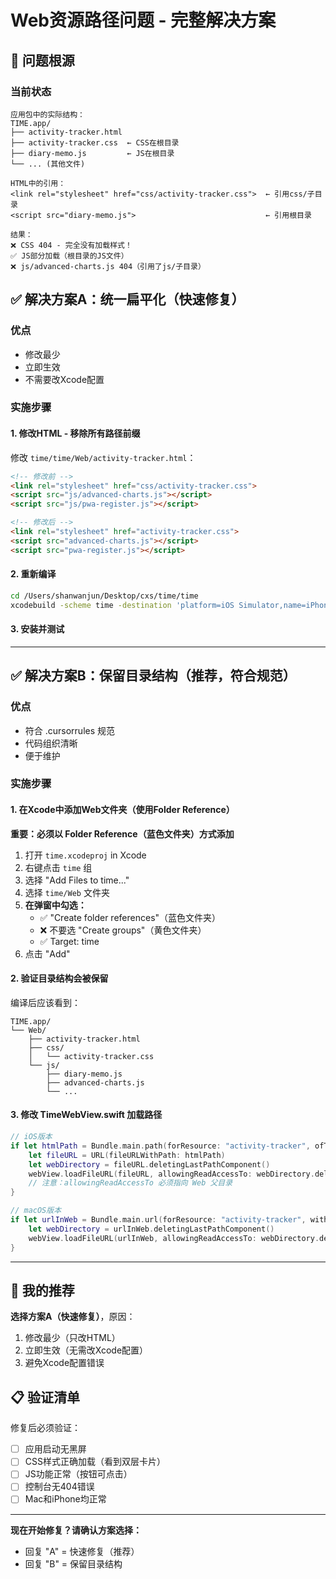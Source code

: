 # Web资源路径问题 - 完整解决方案

## 🔴 问题根源

### 当前状态
```
应用包中的实际结构：
TIME.app/
├── activity-tracker.html
├── activity-tracker.css  ← CSS在根目录
├── diary-memo.js         ← JS在根目录
└── ... (其他文件)

HTML中的引用：
<link rel="stylesheet" href="css/activity-tracker.css">  ← 引用css/子目录
<script src="diary-memo.js">                             ← 引用根目录

结果：
❌ CSS 404 - 完全没有加载样式！
✅ JS部分加载（根目录的JS文件）
❌ js/advanced-charts.js 404（引用了js/子目录）
```

## ✅ 解决方案A：统一扁平化（快速修复）

### 优点
- 修改最少
- 立即生效
- 不需要改Xcode配置

### 实施步骤

#### 1. 修改HTML - 移除所有路径前缀

修改 `time/time/Web/activity-tracker.html`：

```html
<!-- 修改前 -->
<link rel="stylesheet" href="css/activity-tracker.css">
<script src="js/advanced-charts.js"></script>
<script src="js/pwa-register.js"></script>

<!-- 修改后 -->
<link rel="stylesheet" href="activity-tracker.css">
<script src="advanced-charts.js"></script>
<script src="pwa-register.js"></script>
```

#### 2. 重新编译

```bash
cd /Users/shanwanjun/Desktop/cxs/time/time
xcodebuild -scheme time -destination 'platform=iOS Simulator,name=iPhone 17' clean build
```

#### 3. 安装并测试

---

## ✅ 解决方案B：保留目录结构（推荐，符合规范）

### 优点
- 符合 .cursorrules 规范
- 代码组织清晰
- 便于维护

### 实施步骤

#### 1. 在Xcode中添加Web文件夹（使用Folder Reference）

**重要：必须以 Folder Reference（蓝色文件夹）方式添加**

1. 打开 `time.xcodeproj` in Xcode
2. 右键点击 `time` 组
3. 选择 "Add Files to time..."
4. 选择 `time/Web` 文件夹
5. **在弹窗中勾选：**
   - ✅ "Create folder references"（蓝色文件夹）
   - ❌ 不要选 "Create groups"（黄色文件夹）
   - ✅ Target: time
6. 点击 "Add"

#### 2. 验证目录结构会被保留

编译后应该看到：
```
TIME.app/
└── Web/
    ├── activity-tracker.html
    ├── css/
    │   └── activity-tracker.css
    └── js/
        ├── diary-memo.js
        ├── advanced-charts.js
        └── ...
```

#### 3. 修改 TimeWebView.swift 加载路径

```swift
// iOS版本
if let htmlPath = Bundle.main.path(forResource: "activity-tracker", ofType: "html", inDirectory: "Web") {
    let fileURL = URL(fileURLWithPath: htmlPath)
    let webDirectory = fileURL.deletingLastPathComponent()
    webView.loadFileURL(fileURL, allowingReadAccessTo: webDirectory.deletingLastPathComponent())
    // 注意：allowingReadAccessTo 必须指向 Web 父目录
}

// macOS版本
if let urlInWeb = Bundle.main.url(forResource: "activity-tracker", withExtension: "html", subdirectory: "Web") {
    let webDirectory = urlInWeb.deletingLastPathComponent()
    webView.loadFileURL(urlInWeb, allowingReadAccessTo: webDirectory.deletingLastPathComponent())
}
```

---

## 🎯 我的推荐

**选择方案A（快速修复）**，原因：
1. 修改最少（只改HTML）
2. 立即生效（无需改Xcode配置）
3. 避免Xcode配置错误

## 📋 验证清单

修复后必须验证：
- [ ] 应用启动无黑屏
- [ ] CSS样式正确加载（看到双层卡片）
- [ ] JS功能正常（按钮可点击）
- [ ] 控制台无404错误
- [ ] Mac和iPhone均正常

---

**现在开始修复？请确认方案选择：**
- 回复 "A" = 快速修复（推荐）
- 回复 "B" = 保留目录结构

